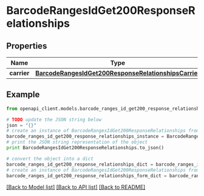 # BarcodeRangesIdGet200ResponseRelationships


## Properties
Name | Type | Description | Notes
------------ | ------------- | ------------- | -------------
**carrier** | [**BarcodeRangesIdGet200ResponseRelationshipsCarrier**](BarcodeRangesIdGet200ResponseRelationshipsCarrier.md) |  | [optional] 

## Example

```python
from openapi_client.models.barcode_ranges_id_get200_response_relationships import BarcodeRangesIdGet200ResponseRelationships

# TODO update the JSON string below
json = "{}"
# create an instance of BarcodeRangesIdGet200ResponseRelationships from a JSON string
barcode_ranges_id_get200_response_relationships_instance = BarcodeRangesIdGet200ResponseRelationships.from_json(json)
# print the JSON string representation of the object
print BarcodeRangesIdGet200ResponseRelationships.to_json()

# convert the object into a dict
barcode_ranges_id_get200_response_relationships_dict = barcode_ranges_id_get200_response_relationships_instance.to_dict()
# create an instance of BarcodeRangesIdGet200ResponseRelationships from a dict
barcode_ranges_id_get200_response_relationships_form_dict = barcode_ranges_id_get200_response_relationships.from_dict(barcode_ranges_id_get200_response_relationships_dict)
```
[[Back to Model list]](../README.md#documentation-for-models) [[Back to API list]](../README.md#documentation-for-api-endpoints) [[Back to README]](../README.md)


